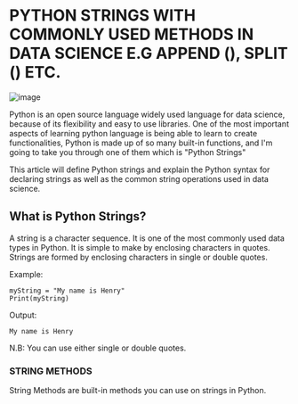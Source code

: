 # PYTHON STRINGS WITH COMMONLY USED METHODS IN DATA SCIENCE E.G APPEND (), SPLIT () ETC.
![image](https://user-images.githubusercontent.com/97627175/188684058-1358d965-249f-4b2a-bf7a-6d5e4b6b1f05.png)


Python is an open source language widely used language for data science, because of its flexibility and easy to use libraries. One of the most important aspects of learning python language is being able to learn to create functionalities, Python is made up of so many built-in functions, and I'm going to take you through one of them which is "Python Strings"


This article will define Python strings and explain the Python syntax for declaring strings as well as the common string operations used in data science.

## What is Python Strings?

A string is a character sequence. It is one of the most commonly used data types in Python. It is simple to make by enclosing characters in quotes. Strings are formed by enclosing characters in single or double quotes.

Example:

```
myString = "My name is Henry"
Print(myString)
```

Output:

```
My name is Henry
```
N.B: You can use either single or double quotes.

### STRING METHODS
String Methods are built-in methods you can use on strings in Python.
